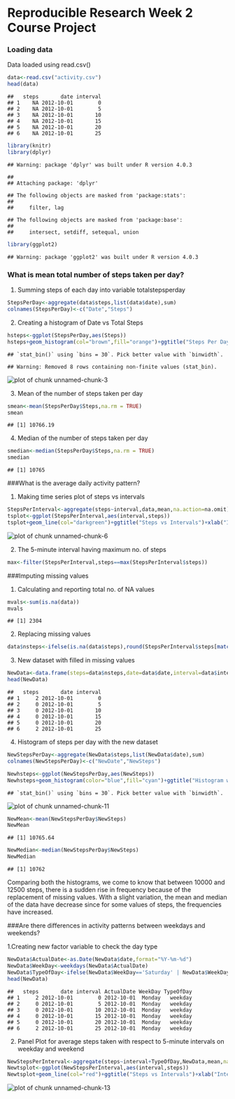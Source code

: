 # Reproducible Research Week 2 Course Project


### Loading data
Data loaded using read.csv()

```r
data<-read.csv("activity.csv")
head(data)
```

```
##   steps       date interval
## 1    NA 2012-10-01        0
## 2    NA 2012-10-01        5
## 3    NA 2012-10-01       10
## 4    NA 2012-10-01       15
## 5    NA 2012-10-01       20
## 6    NA 2012-10-01       25
```

```r
library(knitr)
library(dplyr)
```

```
## Warning: package 'dplyr' was built under R version 4.0.3
```

```
## 
## Attaching package: 'dplyr'
```

```
## The following objects are masked from 'package:stats':
## 
##     filter, lag
```

```
## The following objects are masked from 'package:base':
## 
##     intersect, setdiff, setequal, union
```

```r
library(ggplot2)
```

```
## Warning: package 'ggplot2' was built under R version 4.0.3
```


### What is mean total number of steps taken per day?

1. Summing steps of each day into variable totalstepsperday

```r
StepsPerDay<-aggregate(data$steps,list(data$date),sum)
colnames(StepsPerDay)<-c("Date","Steps")
```

2. Creating a histogram of Date vs Total Steps

```r
hsteps<-ggplot(StepsPerDay,aes(Steps))
hsteps+geom_histogram(col="brown",fill="orange")+ggtitle("Steps Per Day HISTOGRAM")+xlab("Steps")+ylab("Frequency Count")
```

```
## `stat_bin()` using `bins = 30`. Pick better value with `binwidth`.
```

```
## Warning: Removed 8 rows containing non-finite values (stat_bin).
```

![plot of chunk unnamed-chunk-3](figure/unnamed-chunk-3-1.png)

3. Mean of the number of steps taken per day

```r
smean<-mean(StepsPerDay$Steps,na.rm = TRUE)
smean
```

```
## [1] 10766.19
```

4. Median of the number of steps taken per day

```r
smedian<-median(StepsPerDay$Steps,na.rm = TRUE)
smedian
```

```
## [1] 10765
```


###What is the average daily activity pattern?

1. Making time series plot of steps vs intervals

```r
StepsPerInterval<-aggregate(steps~interval,data,mean,na.action=na.omit)
tsplot<-ggplot(StepsPerInterval,aes(interval,steps))
tsplot+geom_line(col="darkgreen")+ggtitle("Steps vs Intervals")+xlab("Intervals")+ylab("Steps")
```

![plot of chunk unnamed-chunk-6](figure/unnamed-chunk-6-1.png)

2. The 5-minute interval having maximum no. of steps

```r
max<-filter(StepsPerInterval,steps==max(StepsPerInterval$steps))
```


###Imputing missing values
1. Calculating and reporting total no. of NA values 

```r
mvals<-sum(is.na(data))
mvals
```

```
## [1] 2304
```

2. Replacing missing values 

```r
data$nsteps<-ifelse(is.na(data$steps),round(StepsPerInterval$steps[match(data$interval,StepsPerInterval$interval)],0),data$steps)
```

3. New dataset with filled in missing values

```r
NewData<-data.frame(steps=data$nsteps,date=data$date,interval=data$interval)
head(NewData)
```

```
##   steps       date interval
## 1     2 2012-10-01        0
## 2     0 2012-10-01        5
## 3     0 2012-10-01       10
## 4     0 2012-10-01       15
## 5     0 2012-10-01       20
## 6     2 2012-10-01       25
```

4. Histogram of steps per day with the new dataset 

```r
NewStepsPerDay<-aggregate(NewData$steps,list(NewData$date),sum)
colnames(NewStepsPerDay)<-c("NewDate","NewSteps")

Newhsteps<-ggplot(NewStepsPerDay,aes(NewSteps))
Newhsteps+geom_histogram(color="blue",fill="cyan")+ggtitle("Histogram with new dataset")+xlab("New Steps")+ylab("Frequency Count")
```

```
## `stat_bin()` using `bins = 30`. Pick better value with `binwidth`.
```

![plot of chunk unnamed-chunk-11](figure/unnamed-chunk-11-1.png)

```r
NewMean<-mean(NewStepsPerDay$NewSteps)
NewMean
```

```
## [1] 10765.64
```

```r
NewMedian<-median(NewStepsPerDay$NewSteps)
NewMedian
```

```
## [1] 10762
```
Comparing both the histograms, we come to know that between 10000 and 12500 steps, there is a sudden rise in frequency because of the replacement of missing values. With a slight variation, the mean and median of the data have decrease since for some values of steps, the frequencies have increased.

###Are there differences in activity patterns between weekdays and weekends?

1.Creating new factor variable to check the day type 

```r
NewData$ActualDate<-as.Date(NewData$date,format="%Y-%m-%d")
NewData$WeekDay<-weekdays(NewData$ActualDate)
NewData$TypeOfDay<-ifelse(NewData$WeekDay=='Saturday' | NewData$WeekDay=='Sunday', 'weekend','weekday')
head(NewData)
```

```
##   steps       date interval ActualDate WeekDay TypeOfDay
## 1     2 2012-10-01        0 2012-10-01  Monday   weekday
## 2     0 2012-10-01        5 2012-10-01  Monday   weekday
## 3     0 2012-10-01       10 2012-10-01  Monday   weekday
## 4     0 2012-10-01       15 2012-10-01  Monday   weekday
## 5     0 2012-10-01       20 2012-10-01  Monday   weekday
## 6     2 2012-10-01       25 2012-10-01  Monday   weekday
```

2. Panel Plot for average steps taken with respect to 5-minute intervals on weekday and weekend 

```r
NewStepsPerInterval<-aggregate(steps~interval+TypeOfDay,NewData,mean,na.action=na.omit)
Newtsplot<-ggplot(NewStepsPerInterval,aes(interval,steps))
Newtsplot+geom_line(col="red")+ggtitle("Steps vs Intervals")+xlab("Intervals")+ylab("Steps")+facet_grid(TypeOfDay~.)
```

![plot of chunk unnamed-chunk-13](figure/unnamed-chunk-13-1.png)
